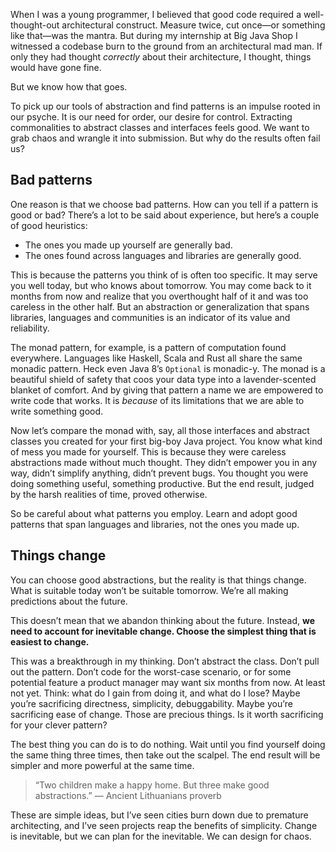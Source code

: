 <!--PREAMBLE
postTitle: "Change is Inevitable: Designing Software"
date: 2018-07-24
tags:
  - software-design
-->

When I was a young programmer, I believed that good code required a well-thought-out architectural construct. Measure twice, cut once—or something like that—was the mantra. But during my internship at Big Java Shop I witnessed a codebase burn to the ground from an architectural mad man. If only they had thought _correctly_ about their architecture, I thought, things would have gone fine.

But we know how that goes.

To pick up our tools of abstraction and find patterns is an impulse rooted in our psyche. It is our need for order, our desire for control. Extracting commonalities to abstract classes and interfaces feels good. We want to grab chaos and wrangle it into submission. But why do the results often fail us?

## Bad patterns

One reason is that we choose bad patterns. How can you tell if a pattern is good or bad? There’s a lot to be said about experience, but here’s a couple of good heuristics:

- The ones you made up yourself are generally bad.
- The ones found across languages and libraries are generally good.

This is because the patterns you think of is often too specific. It may serve you well today, but who knows about tomorrow. You may come back to it months from now and realize that you overthought half of it and was too careless in the other half. But an abstraction or generalization that spans libraries, languages and communities is an indicator of its value and reliability.

The monad pattern, for example, is a pattern of computation found everywhere. Languages like Haskell, Scala and Rust all share the same monadic pattern. Heck even Java 8’s `Optional` is monadic-y. The monad is a beautiful shield of safety that coos your data type into a lavender-scented blanket of comfort. And by giving that pattern a name we are empowered to write code that works. It is *because* of its limitations that we are able to write something good.

Now let’s compare the monad with, say, all those interfaces and abstract classes you created for your first big-boy Java project. You know what kind of mess you made for yourself. This is because they were careless abstractions made without much thought. They didn’t empower you in any way, didn’t simplify anything, didn’t prevent bugs. You thought you were doing something useful, something productive. But the end result, judged by the harsh realities of time, proved otherwise.

So be careful about what patterns you employ. Learn and adopt good patterns that span languages and libraries, not the ones you made up.

## Things change

You can choose good abstractions, but the reality is that things change. What is suitable today won’t be suitable tomorrow. We’re all making predictions about the future.

This doesn’t mean that we abandon thinking about the future. Instead, **we need to account for inevitable change. Choose the simplest thing that is easiest to change.**

This was a breakthrough in my thinking. Don’t abstract the class. Don’t pull out the pattern. Don’t code for the worst-case scenario, or for some potential feature a product manager may want six months from now. At least not yet. Think: what do I gain from doing it, and what do I lose? Maybe you’re sacrificing directness, simplicity, debuggability. Maybe you’re sacrificing ease of change. Those are precious things. Is it worth sacrificing for your clever pattern?

The best thing you can do is to do nothing. Wait until you find yourself doing the same thing three times, then take out the scalpel. The end result will be simpler and more powerful at the same time.

> “Two children make a happy home. But three make good abstractions.” — Ancient Lithuanians proverb

These are simple ideas, but I’ve seen cities burn down due to premature architecting, and I’ve seen projects reap the benefits of simplicity. Change is inevitable, but we can plan for the inevitable. We can design for chaos.
